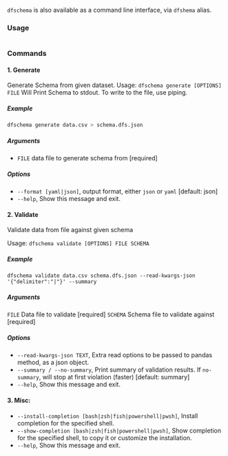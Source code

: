 
`dfschema` is also available as a command line interface, via `dfshema` alias.


### Usage
```dfschema [OPTIONS] COMMAND [ARGS]...
```
### Commands
#### 1. Generate
Generate Schema from given dataset.
Usage: `dfschema generate [OPTIONS] FILE`
Will Print Schema to stdout. To write to the file, use piping.

##### Example
```bash
dfschema generate data.csv > schema.dfs.json
```

##### Arguments
- `FILE`  data file to generate schema from  [required]
##### Options
  - `--format [yaml|json]`, output format, either `json` or `yaml`  [default:
                        json]
  - `--help`, Show this message and exit.

#### 2. Validate
Validate data from file against given schema

Usage: `dfschema validate [OPTIONS] FILE SCHEMA`

##### Example
```
dfschema validate data.csv schema.dfs.json --read-kwargs-json '{"delimiter":"|"}' --summary
```
##### Arguments
  `FILE`    Data file to validate  [required]
  `SCHEMA`  Schema file to validate against  [required]

##### Options
  - `--read-kwargs-json TEXT`, Extra read options to be passed to pandas method, as a json object.
  - `--summary / --no-summary`,  Print summary of validation results. If `no-summary`, will stop at first violation (faster)  [default: summary]
  - `--help`, Show this message and exit.

#### 3. Misc:
  - `--install-completion [bash|zsh|fish|powershell|pwsh]`, Install completion for the specified shell.
  - `--show-completion [bash|zsh|fish|powershell|pwsh]`, Show completion for the specified shell, to copy it or customize the installation.
  - `--help`, Show this message and exit.
